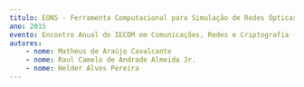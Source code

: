 ```yaml
---
titulo: EONS - Ferramenta Computacional para Simulação de Redes Ópticas Elásticas
ano: 2015
evento: Encontro Anual do IECOM em Comunicações, Redes e Criptografia (ENCOM)
autores:
    - nome: Matheus de Araújo Cavalcante
    - nome: Raul Camelo de Andrade Almeida Jr.
    - nome: Helder Alves Pereira
---
```

